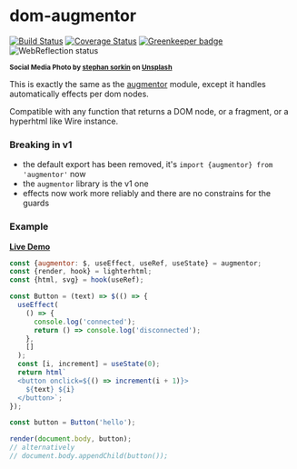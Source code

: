 # dom-augmentor

[![Build Status](https://travis-ci.com/WebReflection/dom-augmentor.svg?branch=master)](https://travis-ci.com/WebReflection/dom-augmentor) [![Coverage Status](https://coveralls.io/repos/github/WebReflection/dom-augmentor/badge.svg?branch=master)](https://coveralls.io/github/WebReflection/dom-augmentor?branch=master) [![Greenkeeper badge](https://badges.greenkeeper.io/WebReflection/dom-augmentor.svg)](https://greenkeeper.io/) ![WebReflection status](https://offline.report/status/webreflection.svg)

<sup>**Social Media Photo by [stephan sorkin](https://unsplash.com/@sorkin) on [Unsplash](https://unsplash.com/)**</sup>

This is exactly the same as the [augmentor](https://github.com/WebReflection/augmentor) module, except it handles automatically effects per dom nodes.

Compatible with any function that returns a DOM node, or a fragment, or a hyperhtml like Wire instance.



### Breaking in v1

  * the default export has been removed, it's `import {augmentor} from 'augmentor'` now
  * the `augmentor` library is the v1 one
  * effects now work more reliably and there are no constrains for the guards



### Example

**[Live Demo](https://codepen.io/WebReflection/pen/maQXwq)**

```js
const {augmentor: $, useEffect, useRef, useState} = augmentor;
const {render, hook} = lighterhtml;
const {html, svg} = hook(useRef);

const Button = (text) => $(() => {
  useEffect(
    () => {
      console.log('connected');
      return () => console.log('disconnected');
    },
    []
  );
  const [i, increment] = useState(0);
  return html`
  <button onclick=${() => increment(i + 1)}>
    ${text} ${i}
  </button>`;
});

const button = Button('hello');

render(document.body, button);
// alternatively
// document.body.appendChild(button());
```
